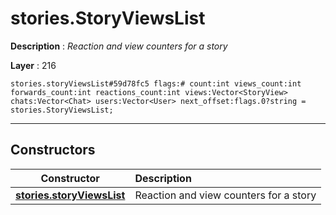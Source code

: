 # stories.StoryViewsList

**Description** : *Reaction and view counters for a story*

**Layer** : 216

```tl
stories.storyViewsList#59d78fc5 flags:# count:int views_count:int forwards_count:int reactions_count:int views:Vector<StoryView> chats:Vector<Chat> users:Vector<User> next_offset:flags.0?string = stories.StoryViewsList;
```

---

## Constructors

| Constructor | Description |
| :---: | :--- |
| [**stories.storyViewsList**](constructor/stories.storyViewsList) | Reaction and view counters for a story |